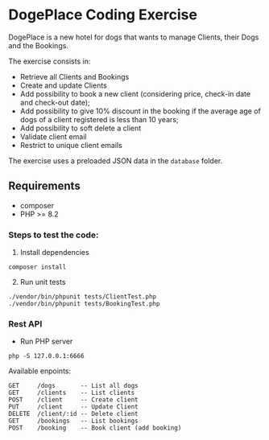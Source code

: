 # DogePlace Coding Exercise

DogePlace is a new hotel for dogs that wants to manage Clients, their Dogs and the Bookings.

The exercise consists in:
- Retrieve all Clients and Bookings
- Create and update Clients
- Add possibility to book a new client (considering price, check-in date and check-out date);
- Add possibility to give 10% discount in the booking if the average age of dogs of a client registered is less than 10 years;
- Add possibility to soft delete a client
- Validate client email
- Restrict to unique client emails

The exercise uses a preloaded JSON data in the `database` folder.

## Requirements
- composer
- PHP >= 8.2

### Steps to test the code:

1. Install dependencies
```
composer install
```

2. Run unit tests
```
./vendor/bin/phpunit tests/ClientTest.php
./vendor/bin/phpunit tests/BookingTest.php
```

### Rest API

- Run PHP server

```shell
php -S 127.0.0.1:6666
```

Available enpoints:

```
GET     /dogs       -- List all dogs
GET     /clients    -- List clients
POST    /client     -- Create client
PUT     /client     -- Update Client
DELETE  /client/:id -- Delete client
GET     /bookings   -- List bookings
POST    /booking    -- Book client (add booking)
```
